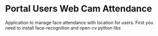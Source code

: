 # Portal Users Web Cam Attendance 

Application to manage face attendance with location for users. 
First you need to install face-recognition and open-cv python libs
